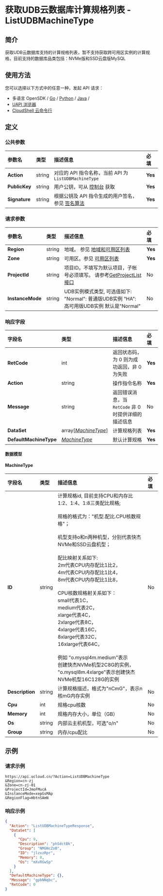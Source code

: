 # 获取UDB云数据库计算规格列表 - ListUDBMachineType

## 简介

获取UDB云数据库支持的计算规格列表，暂不支持获取跨可用区实例的计算规格，目前支持的数据库品类包括：NVMe版和SSD云盘版MySQL






## 使用方法

您可以选择以下方式中的任意一种，发起 API 请求：
- 多语言 OpenSDK / [Go](https://github.com/ucloud/ucloud-sdk-go) / [Python](https://github.com/ucloud/ucloud-sdk-python3) / [Java](https://github.com/ucloud/ucloud-sdk-java) /
- [UAPI 浏览器](https://console.ucloud.cn/uapi/detail?id=ListUDBMachineType)
- [CloudShell 云命令行](https://shell.ucloud.cn/)


## 定义

### 公共参数

| 参数名 | 类型 | 描述信息 | 必填 |
|:---|:---|:---|:---|
| **Action**     | string  | 对应的 API 指令名称，当前 API 为 `ListUDBMachineType`                        | **Yes** |
| **PublicKey**  | string  | 用户公钥，可从 [控制台](https://console.ucloud.cn/uapi/apikey) 获取                                             | **Yes** |
| **Signature**  | string  | 根据公钥及 API 指令生成的用户签名，参见 [签名算法](api/summary/signature.md)  | **Yes** |

### 请求参数

| 参数名 | 类型 | 描述信息 | 必填 |
|:---|:---|:---|:---|
| **Region** | string | 地域。 参见 [地域和可用区列表](https://docs.ucloud.cn/api/summary/regionlist) |**Yes**|
| **Zone** | string | 可用区。参见 [可用区列表](https://docs.ucloud.cn/api/summary/regionlist) |**Yes**|
| **ProjectId** | string | 项目ID。不填写为默认项目，子帐号必须填写。 请参考[GetProjectList接口](https://docs.ucloud.cn/api/summary/get_project_list) |No|
| **InstanceMode** | string | UDB实例模式类型, 可选值如下: "Normal": 普通版UDB实例 "HA": 高可用版UDB实例 默认是"Normal" |No|

### 响应字段

| 字段名 | 类型 | 描述信息 | 必填 |
|:---|:---|:---|:---|
| **RetCode** | int | 返回状态码，为 0 则为成功返回，非 0 为失败 |**Yes**|
| **Action** | string | 操作指令名称 |**Yes**|
| **Message** | string | 返回错误消息，当 `RetCode` 非 0 时提供详细的描述信息 |No|
| **DataSet** | array[[*MachineType*](#MachineType)] | 计算规格列表 |**Yes**|
| **DefaultMachineType** | [*MachineType*](#MachineType) | 默认计算规格 |**Yes**|

#### 数据模型


#### MachineType

| 字段名 | 类型 | 描述信息 | 必填 |
|:---|:---|:---|:---|
| **ID** | string | 计算规格id, 目前支持CPU和内存比1:2、1:4、1:8三类配比规格;<br /><br />规格的格式为："机型.配比.CPU核数规格"；<br /><br />机型支持o和n两种机型，分别代表快杰NVMe和SSD云盘机型；<br /><br />配比映射关系如下:<br />2m代表CPU内存配比1比2，<br />4m代表CPU内存配比1比4，<br />8m代表CPU内存配比1比8，<br /><br />CPU核数规格射关系如下：<br />small代表1C，<br />medium代表2C，<br />xlarge代表4C，<br />2xlarge代表8C，<br />4xlarge代表16C，<br />8xlarge代表32C，<br />16xlarge代表64C，<br /><br />例如 "o.mysql4m.medium"表示<br />创建快杰NVMe机型2C8G的实例，<br />"o.mysql8m.4xlarge"表示创建快杰NVMe机型16C128G的实例<br /> |No|
| **Description** | string | 计算规格描述，格式为"nCmG"，表示n核mG内存实例 |No|
| **Cpu** | int | 规格cpu核数 |No|
| **Memory** | int | 规格内存大小，单位（GB） |No|
| **Os** | string | 内部云主机机型，可选"o/n" |No|
| **Group** | string | 内存/cpu配比 |No|

## 示例

### 请求示例
    
```
https://api.ucloud.cn/?Action=ListUDBMachineType
&Region=cn-zj
&Zone=cn-zj-01
&ProjectId=JmoFMucA
&InstanceMode=xepGsMAp
&RegionFlag=HbtnSAmN
```

### 响应示例
    
```json
{
  "Action": "ListUDBMachineTypeResponse",
  "DataSet": [
    {
      "Cpu": 9,
      "Description": "phSdctBk",
      "Group": "NMGNcZoB",
      "ID": "jlzxzRpr",
      "Memory": 8,
      "Os": "mXvRGwSp"
    }
  ],
  "DefaultMachineType": {},
  "Message": "gpbNNqbc",
  "RetCode": 0
}
```





